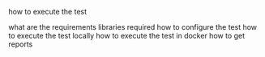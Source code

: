 how to execute the test
               
what are the requirements 
libraries required
how to configure the test 
how to execute the test locally 
how to execute the test in docker
how to get reports
 
